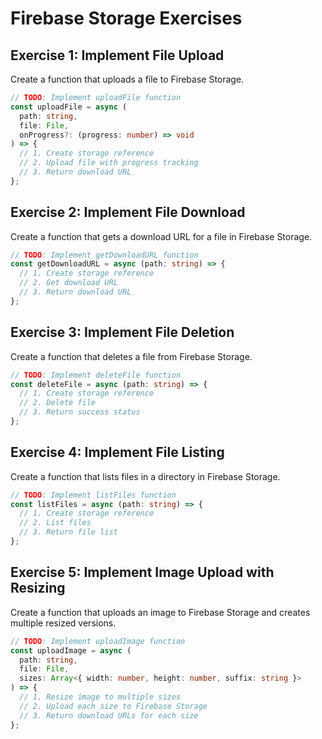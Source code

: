 # Firebase Storage Exercises

## Exercise 1: Implement File Upload

Create a function that uploads a file to Firebase Storage.

```typescript
// TODO: Implement uploadFile function
const uploadFile = async (
  path: string,
  file: File,
  onProgress?: (progress: number) => void
) => {
  // 1. Create storage reference
  // 2. Upload file with progress tracking
  // 3. Return download URL
};
```

## Exercise 2: Implement File Download

Create a function that gets a download URL for a file in Firebase Storage.

```typescript
// TODO: Implement getDownloadURL function
const getDownloadURL = async (path: string) => {
  // 1. Create storage reference
  // 2. Get download URL
  // 3. Return download URL
};
```

## Exercise 3: Implement File Deletion

Create a function that deletes a file from Firebase Storage.

```typescript
// TODO: Implement deleteFile function
const deleteFile = async (path: string) => {
  // 1. Create storage reference
  // 2. Delete file
  // 3. Return success status
};
```

## Exercise 4: Implement File Listing

Create a function that lists files in a directory in Firebase Storage.

```typescript
// TODO: Implement listFiles function
const listFiles = async (path: string) => {
  // 1. Create storage reference
  // 2. List files
  // 3. Return file list
};
```

## Exercise 5: Implement Image Upload with Resizing

Create a function that uploads an image to Firebase Storage and creates multiple resized versions.

```typescript
// TODO: Implement uploadImage function
const uploadImage = async (
  path: string,
  file: File,
  sizes: Array<{ width: number, height: number, suffix: string }>
) => {
  // 1. Resize image to multiple sizes
  // 2. Upload each size to Firebase Storage
  // 3. Return download URLs for each size
};
```
